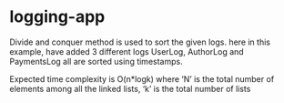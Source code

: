 # logging-app

Divide and conquer method is used to sort the given logs.
here in this example, have added 3 different logs UserLog, AuthorLog and PaymentsLog all are sorted using timestamps.

Expected time complexity is O(n*logk)
where ‘N’ is the total number of elements among all the linked lists, ‘k’ is the total number of lists
